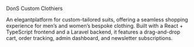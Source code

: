 DonS Custom Clothiers

An elegantplatform for custom-tailored suits, offering a seamless shopping experience for men’s and women’s bespoke clothing. Built with a React + TypeScript frontend and a Laravel backend, it features a drag-and-drop cart, order tracking, admin dashboard, and newsletter subscriptions.


